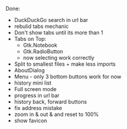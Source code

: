 Done:

* DuckDuckGo search in url bar
* rebulid tabs mechanic
* Don't show tabs until its more than 1
* Tabs on Top:
	* Gtk.Notebook
	* Gtk.RadioButton
	* now selecting work correctly
* Split to smallest files + make less imports
* AboutDialog
* Menu - only 3 bottom buttons work for now
* history mini list
* Full screen mode
* progress in url bar
* history back, forward buttons
* fix address mistake
* zoom in & out & and reset to 100%
* show favicon
